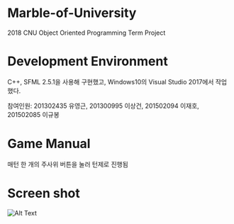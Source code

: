 # Marble-of-University
2018 CNU Object Oriented Programming Term Project

# Development Environment
C++, SFML 2.5.1을 사용해 구현했고, Windows10의 Visual Studio 2017에서 작업했다.

참여인원:
201302435 유영근, 201300995 이상건, 201502094 이재호, 201502085 이규봉

# Game Manual
매턴 한 개의 주사위 버튼을 눌러 턴제로 진행됨


# Screen shot


![Alt Text](https://github.com/jopemachine/Marble-of-University/blob/master/Term_Project/screenshot.gif)
